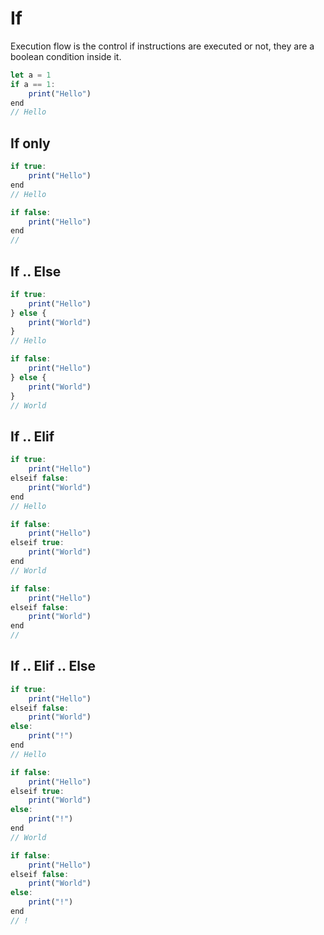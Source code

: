 # If

Execution flow is the control if instructions are executed or not, they are a boolean condition inside it.

```js
let a = 1
if a == 1:
    print("Hello")
end
// Hello
```

## If only

```js
if true:
    print("Hello")
end
// Hello

if false:
    print("Hello")
end
//
```

## If .. Else

```js
if true:
    print("Hello")
} else {
    print("World")
}
// Hello

if false:
    print("Hello")
} else {
    print("World")
}
// World
```

## If .. Elif

```js
if true:
    print("Hello")
elseif false:
    print("World")
end
// Hello

if false:
    print("Hello")
elseif true:
    print("World")
end
// World

if false:
    print("Hello")
elseif false:
    print("World")
end
//
```

## If .. Elif .. Else

```js
if true:
    print("Hello")
elseif false:
    print("World")
else:
    print("!")
end
// Hello

if false:
    print("Hello")
elseif true:
    print("World")
else:
    print("!")
end
// World

if false:
    print("Hello")
elseif false:
    print("World")
else:
    print("!")
end
// !
```
